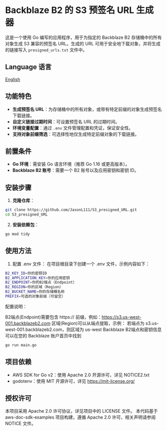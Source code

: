 # Backblaze B2 的 S3 预签名 URL 生成器

这是一个使用 Go 编写的应用程序，用于为指定的 Backblaze B2 存储桶中的所有对象生成 S3 兼容的预签名 URL。生成的 URL 可用于安全地下载对象，并将生成的链接写入 `presigned_urls.txt` 文件中。

## Language 语言
[English](https://github.com/JasonL111/S3_presigned_URL)

## 功能特色

- **生成预签名 URL**：为存储桶中的所有对象，或带有特定前缀的对象生成预签名下载链接。
- **自定义链接过期时间**：可设置预签名 URL 的过期时间。
- **环境变量配置**：通过 `.env` 文件管理配置和凭证，保证安全性。
- **支持对象前缀筛选**：可选择性地仅生成特定前缀对象的下载链接。

## 前置条件

- **Go 环境**：需安装 Go 语言环境（推荐 Go 1.16 或更高版本）。
- **Backblaze B2 账号**：需要一个 B2 账号以及应用密钥和密钥 ID。

## 安装步骤

1. **克隆仓库**：
```bash
git clone https://github.com/JasonL111/S3_presigned_URL.git
cd S3_presigned_URL
```

2. **安装依赖包**：
```bash
go mod tidy
```
## 使用方法

1. 配置 .env 文件： 在项目根目录下创建一个 .env 文件，示例内容如下：
```bash
B2_KEY_ID=你的密钥ID
B2_APPLICATION_KEY=你的应用密钥
B2_ENDPOINT=你的B2端点（Endpoint）
B2_REGION=你的区域（Region）
B2_BUCKET_NAME=你的存储桶名称
PREFIX=可选的对象前缀（可留空）
```
配置说明：

B2端点(Endpoint)需要包含 https:// 前缀，例如：https://s3.us-west-001.backblazeb2.com
区域(Region)可以从端点提取，示例：
若端点为 s3.us-west-001.backblazeb2.com，则区域为 us-west
Backblaze B2端点和密钥信息可以在您的 Backblaze 账户首页中找到
```bash
go run main.go
```
## 项目依赖
- AWS SDK for Go v2：使用 Apache 2.0 开源许可，详见 NOTICE2.txt
- godotenv：使用 MIT 开源许可，详见 https://mit-license.org/

## 授权许可

本项目采用 Apache 2.0 许可协议，详见项目中的 LICENSE 文件。
本代码基于 aws-doc-sdk-examples 项目构建，遵循 Apache 2.0 许可，相关声明请参阅 NOTICE 文件。
